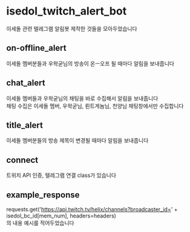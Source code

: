 # isedol_twitch_alert_bot
이세돌 관련 텔레그램 알림봇 제작한 것들을 모아두었습니다  

## on-offline_alert
이세돌 멤버분들과 우왁굳님의 방송이 온ㅡ오프 될 때마다 알림을 보내줍니다  

## chat_alert
이세돌 멤버들과 우왁굳님의 채팅을 바로 수집해서 알림을 보내줍니다  
채팅 수집은 이세돌 멤버, 우왁굳님, 뢴트게늄님, 천양님 채팅창에서만 수집합니다

## title_alert
이세돌 멤버분들의 방송 제목이 변경될 때마다 알림을 보내줍니다  

## connect
트위치 API 인증, 텔레그램 연결 class가 있습니다  

## example_response
requests.get('https://api.twitch.tv/helix/channels?broadcaster_id=' + isedol_bc_id[mem_num], headers=headers)  
의 내용 예시를 적어두었습니다